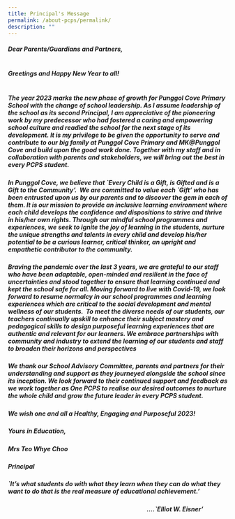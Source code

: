 ```yaml
---
title: Principal's Message
permalink: /about-pcps/permalink/
description: ""
---
```

##### Dear Parents/Guardians and Partners,
# 
##### Greetings and Happy New Year to all!
# 
##### The year 2023 marks the new phase of growth for Punggol Cove Primary School with the change of school leadership. As I assume leadership of the school as its second Principal, I am appreciative of the pioneering work by my predecessor who had fostered a caring and empowering school culture and readied the school for the next stage of its development. It is my privilege to be given the opportunity to serve and contribute to our big family at Punggol Cove Primary and MK@Punggol Cove and build upon the good work done. Together with my staff and in collaboration with parents and stakeholders, we will bring out the best in every PCPS student.
##### 
##### In Punggol Cove, we believe that \`Every Child is a Gift, is Gifted and is a Gift to the Community’.  We are committed to value each \`Gift’ who has been entrusted upon us by our parents and to discover the gem in each of them. It is our mission to provide an inclusive learning environment where each child develops the confidence and dispositions to strive and thrive in his/her own rights. Through our mindful school programmes and experiences, we seek to ignite the joy of learning in the students, nurture the unique strengths and talents in every child and develop his/her potential to be a curious learner, critical thinker, an upright and empathetic contributor to the community.
##### 
##### Braving the pandemic over the last 3 years, we are grateful to our staff who have been adaptable, open-minded and resilient in the face of uncertainties and stood together to ensure that learning continued and kept the school safe for all. Moving forward to live with Covid-19, we look forward to resume normalcy in our school programmes and learning experiences which are critical to the social development and mental wellness of our students.  To meet the diverse needs of our students, our teachers continually upskill to enhance their subject mastery and pedagogical skills to design purposeful learning experiences that are authentic and relevant for our learners. We embrace partnerships with community and industry to extend the learning of our students and staff to broaden their horizons and perspectives
##### 
##### We thank our School Advisory Committee, parents and partners for their understanding and support as they journeyed alongside the school since its inception. We look forward to their continued support and feedback as we work together as One PCPS to realise our desired outcomes to nurture the whole child and grow the future leader in every PCPS student.
##### 
##### We wish one and all a Healthy, Engaging and Purposeful 2023!
##### 
##### Yours in Education,
##### 
##### Mrs Teo Whye Choo
##### 
##### Principal
##### 
##### **_\`It’s what students do with what they learn when they can do what they want to do that is the real measure of educational achievement.’_**
##### 
#####                                                                                                 **_….\`Elliot W. Eisner’_**
